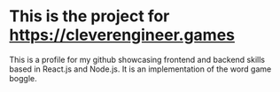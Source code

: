 # This is the project for https://cleverengineer.games

This is a profile for my github showcasing frontend and backend skills based in React.js and Node.js.  It is an implementation of the word game boggle.
